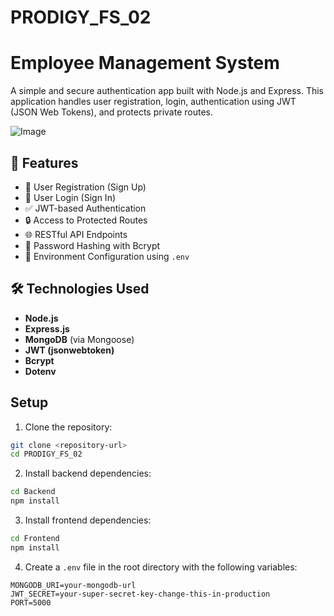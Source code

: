 ﻿# PRODIGY_FS_02
# Employee Management System

A simple and secure authentication app built with Node.js and Express. This application handles user registration, login, authentication using JWT (JSON Web Tokens), and protects private routes.

![Image](https://github.com/user-attachments/assets/3f10ddaf-8fd5-4a32-b045-c29b15a8eaf5)


## 🚀 Features

- 🔏 User Registration (Sign Up)
- 🔐 User Login (Sign In)
- ✅ JWT-based Authentication
- 🔒 Access to Protected Routes
- 🌐 RESTful API Endpoints
- 🧠 Password Hashing with Bcrypt
- 📁 Environment Configuration using `.env`

## 🛠️ Technologies Used

- **Node.js**
- **Express.js**
- **MongoDB** (via Mongoose)
- **JWT (jsonwebtoken)**
- **Bcrypt**
- **Dotenv**

##     Setup

1. Clone the repository:
```bash
git clone <repository-url>
cd PRODIGY_FS_02
```

2. Install backend dependencies:
```bash
cd Backend
npm install
```

3. Install frontend dependencies:
```bash
cd Frontend
npm install
```

4. Create a `.env` file in the root directory with the following variables:
```
MONGODB_URI=your-mongodb-url
JWT_SECRET=your-super-secret-key-change-this-in-production
PORT=5000
```


